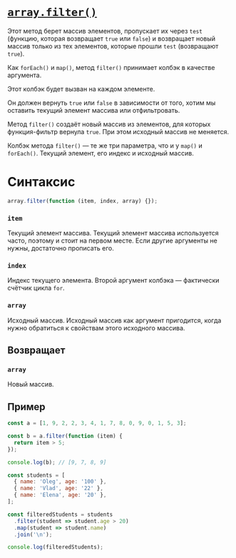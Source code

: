 # [`array.filter()`](../index.md)

Этот метод берет массив элементов, пропускает их через `test` (функцию, которая возвращает `true` или `false`) и возвращает новый массив только из тех элементов, которые прошли `test` (возвращают `true`).

Как `forEach()` и `map()`, метод `filter()` принимает колбэк в качестве аргумента.

Этот колбэк будет вызван на каждом элементе.

Он должен вернуть `true` или `false` в зависимости от того, хотим мы оставить текущий элемент массива или отфильтровать.

Метод `filter()` создаёт новый массив из элементов, для которых функция-фильтр вернула `true`. При этом исходный массив не меняется.

Колбэк метода `filter()` — те же три параметра, что и у `map()` и `forEach()`. Текущий элемент, его индекс и исходный массив.

# Синтаксис

```js
array.filter(function (item, index, array) {});
```

### `item`

Текущий элемент массива. Текущий элемент массива используется часто, поэтому и стоит на первом месте. Если другие аргументы не нужны, достаточно прописать его.

### `index`

Индекс текущего элемента. Второй аргумент колбэка — фактически счётчик цикла `for`.

### `array`

Исходный массив. Исходный массив как аргумент пригодится, когда нужно обратиться к свойствам этого исходного массива.

## Возвращает

### `array`

Новый массив.

## Пример

```js
const a = [1, 9, 2, 2, 3, 4, 1, 7, 8, 0, 9, 0, 1, 5, 3];

const b = a.filter(function (item) {
  return item > 5;
});

console.log(b); // [9, 7, 8, 9]

const students = [
  { name: 'Oleg', age: '100' },
  { name: 'Vlad', age: '22' },
  { name: 'Elena', age: '20' },
];

const filteredStudents = students
  .filter(student => student.age > 20)
  .map(student => student.name)
  .join('\n');

console.log(filteredStudents);
```
